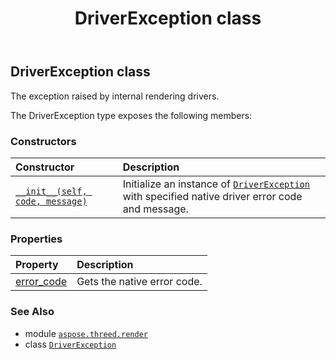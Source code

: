 ﻿---
title: DriverException class
second_title: Aspose.3D for Python via .NET API References
description: 
type: docs
weight: 20
url: /python-net/aspose.threed.render/driverexception/
is_root: false
---

## DriverException class

The exception raised by internal rendering drivers.



The DriverException type exposes the following members:

### Constructors
| Constructor | Description |
| :- | :- |
| [`__init__(self, code, message)`](/3d/python-net/aspose.threed.render/driverexception/__init__/#int-str) | Initialize an instance of [`DriverException`](/3d/python-net/aspose.threed.render/driverexception) with specified native driver error code and message. |


### Properties
| Property | Description |
| :- | :- |
| [error_code](/3d/python-net/aspose.threed.render/driverexception/error_code) | Gets the native error code. |



### See Also
* module [`aspose.threed.render`](..)
* class [`DriverException`](/3d/python-net/aspose.threed.render/driverexception)

